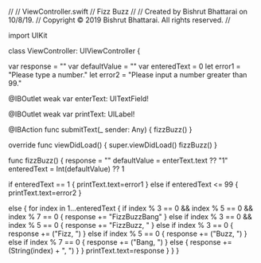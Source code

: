 //
//  ViewController.swift
//  Fizz Buzz
//
//  Created by Bishrut Bhattarai on 10/8/19.
//  Copyright © 2019 Bishrut Bhattarai. All rights reserved.
//



import UIKit

class ViewController: UIViewController {
    
var response = ""
var defaultValue = ""
var enteredText = 0
let error1 = "Please type a number."
let error2 = "Please input a number greater than 99."

    
@IBOutlet weak var enterText: UITextField!
    
@IBOutlet weak var printText: UILabel!
    
@IBAction func submitText(_ sender: Any) {
 fizzBuzz()
}
    
    
override func viewDidLoad() {
 super.viewDidLoad()
  fizzBuzz()
}
    
    
func fizzBuzz() {
 response = ""
 defaultValue = enterText.text ?? "1"
 enteredText = Int(defaultValue) ?? 1
    
  if enteredText == 1 {
   printText.text=error1
    }
  else if enteredText <= 99 {
    printText.text=error2
    }
    
  else {
  for index in 1...enteredText
    {
       if index % 3 == 0 && index % 5 == 0 &&  index % 7 == 0 {
         response += "FizzBuzzBang"
     } else if index % 3 == 0 && index % 5 ==   0 {
         response += "FizzBuzz, "
     } else if index % 3 == 0 {
         response += ("Fizz, ")
     } else if index % 5 == 0 {
         response += ("Buzz, ")
     } else if index % 7 == 0 {
         response += ("Bang, ")
     } else {
         response += (String(index) + ", ")
    }
   }
     printText.text=response
  }
 }
}

